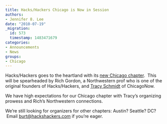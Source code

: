 ```yaml
---
title: Hacks/Hackers Chicago is Now in Session
authors:
- Jennifer 8. Lee
date: "2010-07-19"
_migration:
  id: 573
  timestamp: 1483471679
categories:
- Announcements
- News
groups:
- Chicago
---
```


Hacks/Hackers goes to the heartland with its [new Chicago chapter][1].  This will be spearheaded by Rich Gordon, a Northwestern prof who is one of the original founders of Hacks/Hackers, and [Tracy Schmidt][2] of ChicagoNow.

We have high expectations for our Chicago chapter with Tracy&#8217;s organizing prowess and Rich&#8217;s Northwestern connections.

We&#8217;re still looking for organizers for other chapters: Austin? Seattle? DC?  Email burt@hackshackers.com if you&#8217;re eager.

 [1]: http://meetupchicago.hackshackers.com/
 [2]: http://twitter.com/tracysamantha